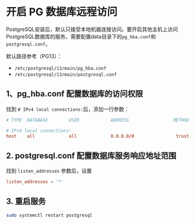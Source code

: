 # 开启 PG 数据库远程访问

PostgreSQL安装后，默认只接受本地机器连接访问。要开启其他主机上访问PostgreSQL数据库的服务，需要配置data目录下的`pg_hba.conf`和`postgresql.conf`。

默认路径参考（PG13）：

- `/etc/postgresql/13/main/pg_hba.conf`
- `/etc/postgresql/13/main/postgresql.conf`

## 1、pg_hba.conf 配置数据库的访问权限

找到 `# IPv4 local connections:`后，添加一行参数：

```conf
# TYPE  DATABASE        USER            ADDRESS                 METHOD

# IPv4 local connections:
host    all             all             0.0.0.0/0                trust
```

## 2. postgresql.conf 配置数据库服务响应地址范围

找到 `listen_addresses` 参数后，设置

```conf
listen_addresses = '*'
```

## 3. 重启服务

```bash
sudo systemctl restart postgresql
```

